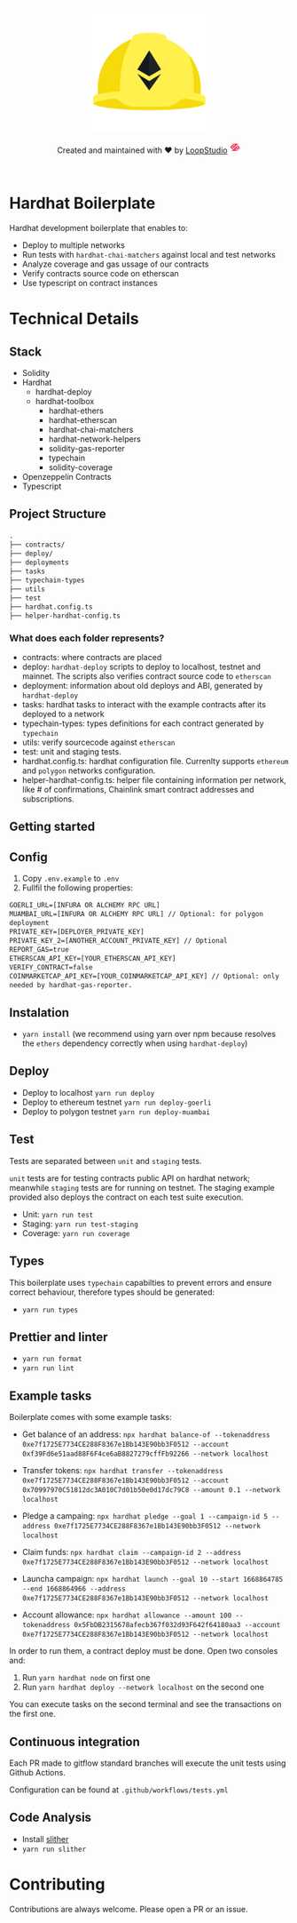 <br/>
<p align="center">
  <img src="./hardhat.png" width="225" alt="Hardhat logo">
  <div align="center"> Created and maintained with ❤️ by
    <a href="[https://loopstudio.dev/](https://loopstudio.dev/)">LoopStudio</a>
    <img src="./loop.png" width="20" alt="Hardhat logo">

  </div>

  </p>
<br/>

# Hardhat Boilerplate

Hardhat development boilerplate that enables to:

- Deploy to multiple networks
- Run tests with `hardhat-chai-matchers` against local and test networks
- Analyze coverage and gas ussage of our contracts
- Verify contracts source code on etherscan
- Use typescript on contract instances

# Technical Details

## Stack

- Solidity
- Hardhat
  - hardhat-deploy
  - hardhat-toolbox
    - hardhat-ethers
    - hardhat-etherscan
    - hardhat-chai-matchers
    - hardhat-network-helpers
    - solidity-gas-reporter
    - typechain
    - solidity-coverage
- Openzeppelin Contracts
- Typescript

## Project Structure

```
.
├── contracts/
├── deploy/
├── deployments
├── tasks
├── typechain-types
├── utils
├── test
├── hardhat.config.ts
├── helper-hardhat-config.ts
```

### What does each folder represents?

- contracts: where contracts are placed
- deploy: `hardhat-deploy` scripts to deploy to localhost, testnet and mainnet. The scripts also verifies contract source code to `etherscan`
- deployment: information about old deploys and ABI, generated by `hardhat-deploy`
- tasks: hardhat tasks to interact with the example contracts after its deployed to a network
- typechain-types: types definitions for each contract generated by `typechain`
- utils: verify sourcecode against `etherscan`
- test: unit and staging tests.
- hardhat.config.ts: hardhat configuration file. Currenlty supports `ethereum` and `polygon` networks configuration.
- helper-hardhat-config.ts: helper file containing information per network, like # of confirmations, Chainlink smart contract addresses and subscriptions.

## Getting started

## Config

1. Copy `.env.example` to `.env`
2. Fullfil the following properties:

```
GOERLI_URL=[INFURA OR ALCHEMY RPC URL]
MUAMBAI_URL=[INFURA OR ALCHEMY RPC URL] // Optional: for polygon deployment
PRIVATE_KEY=[DEPLOYER_PRIVATE_KEY]
PRIVATE_KEY_2=[ANOTHER_ACCOUNT_PRIVATE_KEY] // Optional
REPORT_GAS=true
ETHERSCAN_API_KEY=[YOUR_ETHERSCAN_API_KEY]
VERIFY_CONTRACT=false
COINMARKETCAP_API_KEY=[YOUR_COINMARKETCAP_API_KEY] // Optional: only needed by hardhat-gas-reporter.
```

## Instalation

- `yarn install` (we recommend using yarn over npm because resolves the `ethers` dependency correctly when using `hardhat-deploy`)

## Deploy

- Deploy to localhost `yarn run deploy`
- Deploy to ethereum testnet `yarn run deploy-goerli`
- Deploy to polygon testnet `yarn run deploy-muambai`

## Test

Tests are separated between `unit` and `staging` tests.

`unit` tests are for testing contracts public API on hardhat network; meanwhile `staging` tests are for running on testnet. The staging example provided also deploys the contract on each test suite execution.

- Unit: `yarn run test`
- Staging: `yarn run test-staging`
- Coverage: `yarn run coverage`

## Types

This boilerplate uses `typechain` capabilties to prevent errors and ensure correct behaviour, therefore types should be generated:

- `yarn run types`

## Prettier and linter

- `yarn run format`
- `yarn run lint`

## Example tasks

Boilerplate comes with some example tasks:

- Get balance of an address: `npx hardhat balance-of --tokenaddress 0xe7f1725E7734CE288F8367e1Bb143E90bb3F0512 --account 0xf39Fd6e51aad88F6F4ce6aB8827279cffFb92266 --network localhost`

- Transfer tokens: `npx hardhat transfer --tokenaddress 0xe7f1725E7734CE288F8367e1Bb143E90bb3F0512 --account 0x70997970C51812dc3A010C7d01b50e0d17dc79C8 --amount 0.1 --network localhost`

- Pledge a campaing: `npx hardhat pledge --goal 1 --campaign-id 5 --address 0xe7f1725E7734CE288F8367e1Bb143E90bb3F0512 --network localhost`

- Claim funds: `npx hardhat claim --campaign-id 2 --address 0xe7f1725E7734CE288F8367e1Bb143E90bb3F0512 --network localhost`

- Launcha campaign: `npx hardhat launch --goal 10 --start 1668864785 --end 1668864966 --address 0xe7f1725E7734CE288F8367e1Bb143E90bb3F0512 --network localhost`

- Account allowance: `npx hardhat allowance --amount 100 --tokenaddress 0x5FbDB2315678afecb367f032d93F642f64180aa3 --account 0xe7f1725E7734CE288F8367e1Bb143E90bb3F0512 --network localhost`

In order to run them, a contract deploy must be done. Open two consoles and:

1. Run `yarn hardhat node` on first one
2. Run `yarn hardhat deploy --network localhost` on the second one

You can execute tasks on the second terminal and see the transactions on the first one.

## Continuous integration

Each PR made to gitflow standard branches will execute the unit tests using Github Actions.

Configuration can be found at `.github/workflows/tests.yml`

## Code Analysis

- Install [slither](https://github.com/crytic/slither)
- `yarn run slither`

# Contributing

Contributions are always welcome. Please open a PR or an issue.
